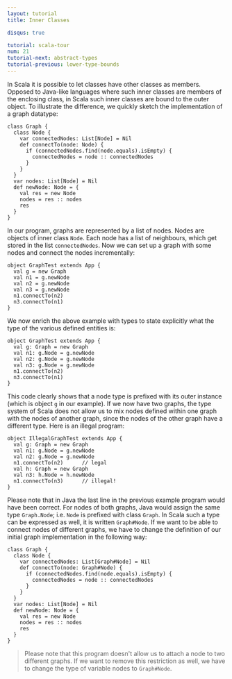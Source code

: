```yaml
---
layout: tutorial
title: Inner Classes

disqus: true

tutorial: scala-tour
num: 21
tutorial-next: abstract-types
tutorial-previous: lower-type-bounds
---
```


In Scala it is possible to let classes have other classes as members. Opposed to Java-like languages where such inner classes are members of the enclosing class, in Scala such inner classes are bound to the outer object. To illustrate the difference, we quickly sketch the implementation of a graph datatype:
 
```tut
class Graph {
  class Node {
    var connectedNodes: List[Node] = Nil
    def connectTo(node: Node) {
      if (connectedNodes.find(node.equals).isEmpty) {
        connectedNodes = node :: connectedNodes
      }
    }
  }
  var nodes: List[Node] = Nil
  def newNode: Node = {
    val res = new Node
    nodes = res :: nodes
    res
  }
}
```
 
In our program, graphs are represented by a list of nodes. Nodes are objects of inner class `Node`. Each node has a list of neighbours, which get stored in the list `connectedNodes`. Now we can set up a graph with some nodes and connect the nodes incrementally:
 
```tut
object GraphTest extends App {
  val g = new Graph
  val n1 = g.newNode
  val n2 = g.newNode
  val n3 = g.newNode
  n1.connectTo(n2)
  n3.connectTo(n1)
}
```
 
We now enrich the above example with types to state explicitly what the type of the various defined entities is:
 
```tut
object GraphTest extends App {
  val g: Graph = new Graph
  val n1: g.Node = g.newNode
  val n2: g.Node = g.newNode
  val n3: g.Node = g.newNode
  n1.connectTo(n2)
  n3.connectTo(n1)
}
```
 
This code clearly shows that a node type is prefixed with its outer instance (which is object `g` in our example). If we now have two graphs, the type system of Scala does not allow us to mix nodes defined within one graph with the nodes of another graph, since the nodes of the other graph have a different type.
Here is an illegal program:
 
```tut:fail
object IllegalGraphTest extends App {
  val g: Graph = new Graph
  val n1: g.Node = g.newNode
  val n2: g.Node = g.newNode
  n1.connectTo(n2)      // legal
  val h: Graph = new Graph
  val n3: h.Node = h.newNode
  n1.connectTo(n3)      // illegal!
}
```
 
Please note that in Java the last line in the previous example program would have been correct. For nodes of both graphs, Java would assign the same type `Graph.Node`; i.e. `Node` is prefixed with class `Graph`. In Scala such a type can be expressed as well, it is written `Graph#Node`. If we want to be able to connect nodes of different graphs, we have to change the definition of our initial graph implementation in the following way:
 
```tut
class Graph {
  class Node {
    var connectedNodes: List[Graph#Node] = Nil
    def connectTo(node: Graph#Node) {
      if (connectedNodes.find(node.equals).isEmpty) {
        connectedNodes = node :: connectedNodes
      }
    }
  }
  var nodes: List[Node] = Nil
  def newNode: Node = {
    val res = new Node
    nodes = res :: nodes
    res
  }
}
```
 
> Please note that this program doesn't allow us to attach a node to two different graphs. If we want to remove this restriction as well, we have to change the type of variable nodes to `Graph#Node`.
